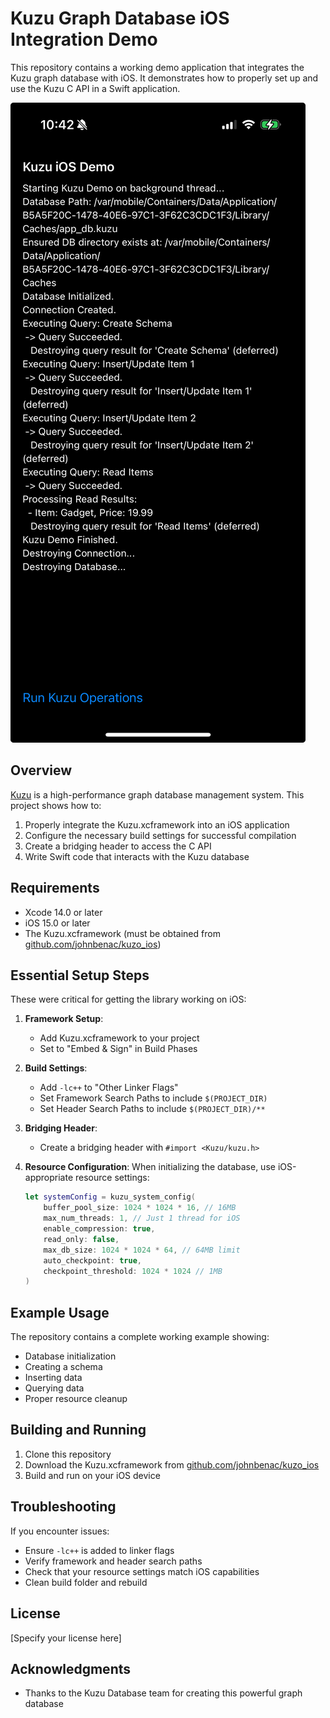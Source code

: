 # Kuzu Graph Database iOS Integration Demo

This repository contains a working demo application that integrates the Kuzu graph database with iOS. It demonstrates how to properly set up and use the Kuzu C API in a Swift application.

![Kuzu iOS Demo Screenshot](IMG_39B3A72A328B-1.jpeg)

## Overview

[Kuzu](https://kuzudb.com/) is a high-performance graph database management system. This project shows how to:

1. Properly integrate the Kuzu.xcframework into an iOS application
2. Configure the necessary build settings for successful compilation
3. Create a bridging header to access the C API
4. Write Swift code that interacts with the Kuzu database

## Requirements

- Xcode 14.0 or later
- iOS 15.0 or later
- The Kuzu.xcframework (must be obtained from [github.com/johnbenac/kuzo_ios](https://github.com/johnbenac/kuzo_ios))

## Essential Setup Steps

These were critical for getting the library working on iOS:

1. **Framework Setup**: 
   - Add Kuzu.xcframework to your project
   - Set to "Embed & Sign" in Build Phases

2. **Build Settings**:
   - Add `-lc++` to "Other Linker Flags"
   - Set Framework Search Paths to include `$(PROJECT_DIR)`
   - Set Header Search Paths to include `$(PROJECT_DIR)/**`

3. **Bridging Header**:
   - Create a bridging header with `#import <Kuzu/kuzu.h>`

4. **Resource Configuration**:
   When initializing the database, use iOS-appropriate resource settings:
   ```swift
   let systemConfig = kuzu_system_config(
       buffer_pool_size: 1024 * 1024 * 16, // 16MB 
       max_num_threads: 1, // Just 1 thread for iOS
       enable_compression: true,
       read_only: false,
       max_db_size: 1024 * 1024 * 64, // 64MB limit
       auto_checkpoint: true,
       checkpoint_threshold: 1024 * 1024 // 1MB
   )
   ```

## Example Usage

The repository contains a complete working example showing:
- Database initialization
- Creating a schema
- Inserting data
- Querying data
- Proper resource cleanup

## Building and Running

1. Clone this repository
2. Download the Kuzu.xcframework from [github.com/johnbenac/kuzo_ios](https://github.com/johnbenac/kuzo_ios)
3. Build and run on your iOS device

## Troubleshooting

If you encounter issues:
- Ensure `-lc++` is added to linker flags
- Verify framework and header search paths
- Check that your resource settings match iOS capabilities
- Clean build folder and rebuild

## License

[Specify your license here]

## Acknowledgments

- Thanks to the Kuzu Database team for creating this powerful graph database 